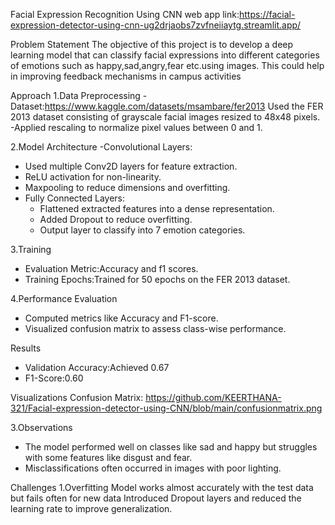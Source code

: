Facial Expression Recognition Using CNN
web app link:https://facial-expression-detector-using-cnn-ug2drjaobs7zvfneiiaytg.streamlit.app/

Problem Statement
The objective of this project is to develop a deep learning model that can classify facial expressions into 
different categories of emotions such as happy,sad,angry,fear etc.using images.
This could help in improving feedback mechanisms in campus
activities


Approach
1.Data Preprocessing
-Dataset:https://www.kaggle.com/datasets/msambare/fer2013
Used the FER 2013 dataset consisting of grayscale facial images resized to 48x48 pixels.
-Applied rescaling to normalize pixel values between 0 and 1.

2.Model Architecture
-Convolutional Layers: 
  - Used multiple Conv2D layers for feature extraction.
  - ReLU activation for non-linearity.
  - Maxpooling to reduce dimensions and overfitting.
- Fully Connected Layers:
  - Flattened extracted features into a dense representation.
  - Added Dropout to reduce overfitting.
  - Output layer  to classify into 7 emotion categories.
  
3.Training
- Evaluation Metric:Accuracy and f1 scores.
- Training Epochs:Trained for 50 epochs on the FER 2013 dataset.

4.Performance Evaluation
- Computed metrics like Accuracy and F1-score.
- Visualized confusion matrix to assess class-wise performance.


Results
- Validation Accuracy:Achieved 0.67
- F1-Score:0.60

Visualizations
Confusion Matrix:
https://github.com/KEERTHANA-321/Facial-expression-detector-using-CNN/blob/main/confusionmatrix.png



3.Observations
- The model performed well on classes like sad and happy but struggles with some features like disgust and fear.
- Misclassifications often occurred in images with poor lighting.

Challenges
1.Overfitting
  Model works almost accurately with the test data but fails often for new data
 Introduced Dropout layers and reduced the learning rate to improve generalization.
